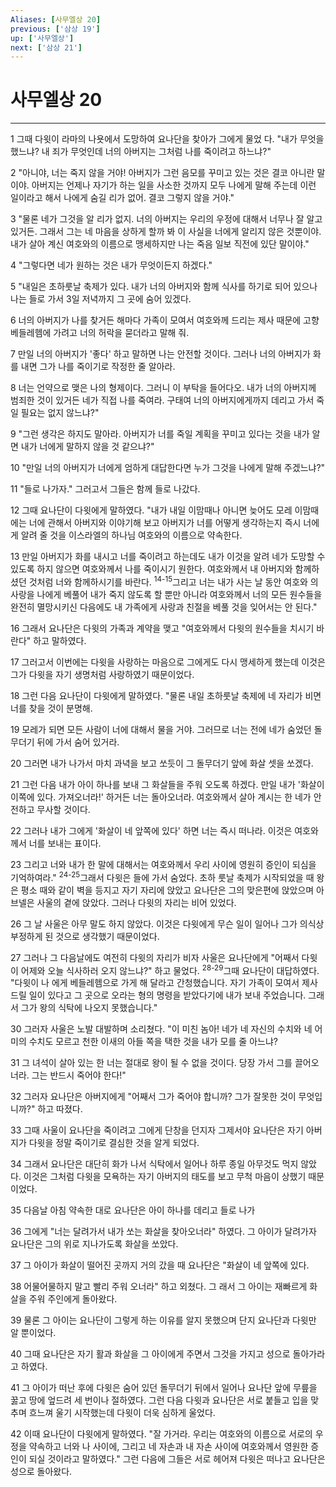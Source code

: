 ```yaml
---
Aliases: [사무엘상 20]
previous: ['삼상 19']
up: ['사무엘상']
next: ['삼상 21']
---
```

# 사무엘상 20

***


1 그때 다윗이 라마의 나욧에서 도망하여 요나단을 찾아가 그에게 물었 다. "내가 무엇을 했느냐? 내 죄가 무엇인데 너의 아버지는 그처럼 나를 죽이려고 하느냐?" 

2 "아니야, 너는 죽지 않을 거야! 아버지가 그런 음모를 꾸미고 있는 것은 결코 아니란 말이야. 아버지는 언제나 자기가 하는 일을 사소한 것까지 모두 나에게 말해 주는데 이런 일이라고 해서 나에게 숨길 리가 없어. 결코 그렇지 않을 거야." 

3 "물론 네가 그것을 알 리가 없지. 너의 아버지는 우리의 우정에 대해서 너무나 잘 알고 있거든. 그래서 그는 네 마음을 상하게 할까 봐 이 사실을 너에게 알리지 않은 것뿐이야. 내가 살아 계신 여호와의 이름으로 맹세하지만 나는 죽음 일보 직전에 있단 말이야." 

4 "그렇다면 네가 원하는 것은 내가 무엇이든지 하겠다." 

5 "내일은 초하룻날 축제가 있다. 내가 너의 아버지와 함께 식사를 하기로 되어 있으나 나는 들로 가서 3일 저녁까지 그 곳에 숨어 있겠다. 

6 너의 아버지가 나를 찾거든 해마다 가족이 모여서 여호와께 드리는 제사 때문에 고향 베들레헴에 가려고 너의 허락을 묻더라고 말해 줘. 

7 만일 너의 아버지가 '좋다' 하고 말하면 나는 안전할 것이다. 그러나 너의 아버지가 화를 내면 그가 나를 죽이기로 작정한 줄 알아라. 

8 너는 언약으로 맺은 나의 형제이다. 그러니 이 부탁을 들어다오. 내가 너의 아버지께 범죄한 것이 있거든 네가 직접 나를 죽여라. 구태여 너의 아버지에게까지 데리고 가서 죽일 필요는 없지 않느냐?" 

9 "그런 생각은 하지도 말아라. 아버지가 너를 죽일 계획을 꾸미고 있다는 것을 내가 알면 내가 너에게 말하지 않을 것 같으냐?" 

10 "만일 너의 아버지가 너에게 엄하게 대답한다면 누가 그것을 나에게 말해 주겠느냐?" 

11 "들로 나가자." 그러고서 그들은 함께 들로 나갔다. 

12 그때 요나단이 다윗에게 말하였다. "내가 내일 이맘때나 아니면 늦어도 모레 이맘때에는 너에 관해서 아버지와 이야기해 보고 아버지가 너를 어떻게 생각하는지 즉시 너에게 알려 줄 것을 이스라엘의 하나님 여호와의 이름으로 약속한다. 

13 만일 아버지가 화를 내시고 너를 죽이려고 하는데도 내가 이것을 알려 네가 도망할 수 있도록 하지 않으면 여호와께서 나를 죽이시기 원한다. 여호와께서 내 아버지와 함께하셨던 것처럼 너와 함께하시기를 바란다. <sup class="versenum">14-15</sup>그리고 너는 내가 사는 날 동안 여호와 의 사랑을 나에게 베풀어 내가 죽지 않도록 할 뿐만 아니라 여호와께서 너의 모든 원수들을 완전히 멸망시키신 다음에도 내 가족에게 사랑과 친절을 베풀 것을 잊어서는 안 된다." 

16 그래서 요나단은 다윗의 가족과 계약을 맺고 "여호와께서 다윗의 원수들을 치시기 바란다" 하고 말하였다. 

17 그러고서 이번에는 다윗을 사랑하는 마음으로 그에게도 다시 맹세하게 했는데 이것은 그가 다윗을 자기 생명처럼 사랑하였기 때문이었다. 

18 그런 다음 요나단이 다윗에게 말하였다. "물론 내일 초하룻날 축제에 네 자리가 비면 너를 찾을 것이 분명해. 

19 모레가 되면 모든 사람이 너에 대해서 물을 거야. 그러므로 너는 전에 네가 숨었던 돌무더기 뒤에 가서 숨어 있거라. 

20 그러면 내가 나가서 마치 과녁을 보고 쏘듯이 그 돌무더기 앞에 화살 셋을 쏘겠다. 

21 그런 다음 내가 아이 하나를 보내 그 화살들을 주워 오도록 하겠다. 만일 내가 '화살이 이쪽에 있다. 가져오너라!' 하거든 너는 돌아오너라. 여호와께서 살아 계시는 한 네가 안전하고 무사할 것이다. 

22 그러나 내가 그에게 '화살이 네 앞쪽에 있다' 하면 너는 즉시 떠나라. 이것은 여호와께서 너를 보내는 표이다. 

23 그리고 너와 내가 한 말에 대해서는 여호와께서 우리 사이에 영원히 증인이 되심을 기억하여라." <sup class="versenum">24-25</sup>그래서 다윗은 들에 가서 숨었다. 초하 룻날 축제가 시작되었을 때 왕은 평소 때와 같이 벽을 등지고 자기 자리에 앉았고 요나단은 그의 맞은편에 앉았으며 아브넬은 사울의 곁에 앉았다. 그러나 다윗의 자리는 비어 있었다. 

26 그 날 사울은 아무 말도 하지 않았다. 이것은 다윗에게 무슨 일이 일어나 그가 의식상 부정하게 된 것으로 생각했기 때문이었다. 

27 그러나 그 다음날에도 여전히 다윗의 자리가 비자 사울은 요나단에게 "어째서 다윗이 어제와 오늘 식사하러 오지 않느냐?" 하고 물었다. <sup class="versenum">28-29</sup>그때 요나단이 대답하였다. "다윗이 나 에게 베들레헴으로 가게 해 달라고 간청했습니다. 자기 가족이 모여서 제사 드릴 일이 있다고 그 곳으로 오라는 형의 명령을 받았다기에 내가 보내 주었습니다. 그래서 그가 왕의 식탁에 나오지 못했습니다." 

30 그러자 사울은 노발 대발하며 소리쳤다. "이 미친 놈아! 네가 네 자신의 수치와 네 어미의 수치도 모르고 천한 이새의 아들 쪽을 택한 것을 내가 모를 줄 아느냐? 

31 그 녀석이 살아 있는 한 너는 절대로 왕이 될 수 없을 것이다. 당장 가서 그를 끌어오너라. 그는 반드시 죽어야 한다!" 

32 그러자 요나단은 아버지에게 "어째서 그가 죽어야 합니까? 그가 잘못한 것이 무엇입니까?" 하고 따졌다. 

33 그때 사울이 요나단을 죽이려고 그에게 단창을 던지자 그제서야 요나단은 자기 아버지가 다윗을 정말 죽이기로 결심한 것을 알게 되었다. 

34 그래서 요나단은 대단히 화가 나서 식탁에서 일어나 하루 종일 아무것도 먹지 않았다. 이것은 그처럼 다윗을 모욕하는 자기 아버지의 태도를 보고 무척 마음이 상했기 때문이었다. 

35 다음날 아침 약속한 대로 요나단은 아이 하나를 데리고 들로 나가 

36 그에게 "너는 달려가서 내가 쏘는 화살을 찾아오너라" 하였다. 그 아이가 달려가자 요나단은 그의 위로 지나가도록 화살을 쏘았다. 

37 그 아이가 화살이 떨어진 곳까지 거의 갔을 때 요나단은 "화살이 네 앞쪽에 있다. 

38 어물어물하지 말고 빨리 주워 오너라" 하고 외쳤다. 그 래서 그 아이는 재빠르게 화살을 주워 주인에게 돌아왔다. 

39 물론 그 아이는 요나단이 그렇게 하는 이유를 알지 못했으며 단지 요나단과 다윗만 알 뿐이었다. 

40 그때 요나단은 자기 활과 화살을 그 아이에게 주면서 그것을 가지고 성으로 돌아가라고 하였다. 

41 그 아이가 떠난 후에 다윗은 숨어 있던 돌무더기 뒤에서 일어나 요나단 앞에 무릎을 꿇고 땅에 엎드려 세 번이나 절하였다. 그런 다음 다윗과 요나단은 서로 붙들고 입을 맞추며 흐느껴 울기 시작했는데 다윗이 더욱 심하게 울었다. 

42 이때 요나단이 다윗에게 말하였다. "잘 가거라. 우리는 여호와의 이름으로 서로의 우정을 약속하고 너와 나 사이에, 그리고 네 자손과 내 자손 사이에 여호와께서 영원한 증인이 되실 것이라고 말하였다." 그런 다음에 그들은 서로 헤어져 다윗은 떠나고 요나단은 성으로 돌아왔다.

